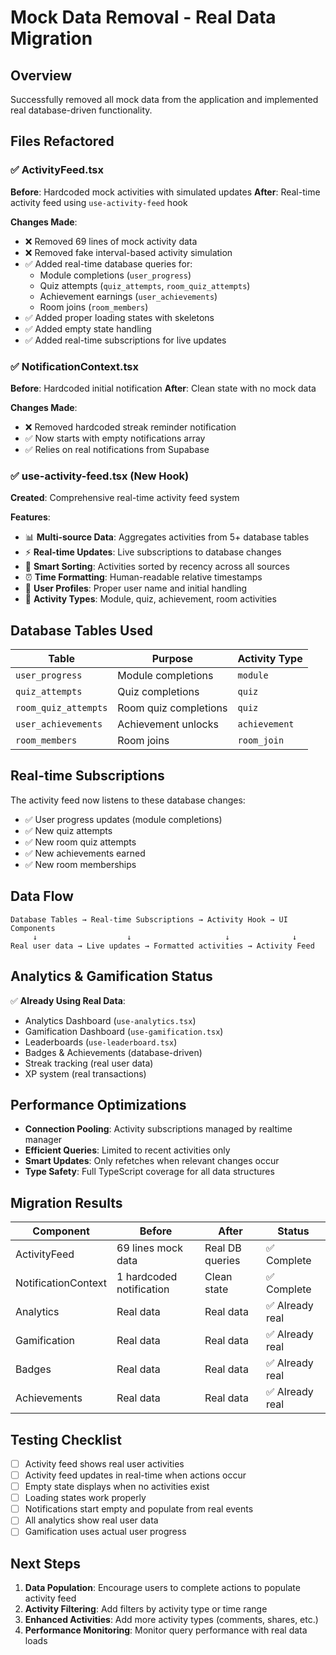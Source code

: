 # Mock Data Removal - Real Data Migration

## Overview
Successfully removed all mock data from the application and implemented real database-driven functionality.

## Files Refactored

### ✅ ActivityFeed.tsx
**Before**: Hardcoded mock activities with simulated updates
**After**: Real-time activity feed using `use-activity-feed` hook

**Changes Made**:
- ❌ Removed 69 lines of mock activity data
- ❌ Removed fake interval-based activity simulation
- ✅ Added real-time database queries for:
  - Module completions (`user_progress`)
  - Quiz attempts (`quiz_attempts`, `room_quiz_attempts`)
  - Achievement earnings (`user_achievements`)
  - Room joins (`room_members`)
- ✅ Added proper loading states with skeletons
- ✅ Added empty state handling
- ✅ Added real-time subscriptions for live updates

### ✅ NotificationContext.tsx
**Before**: Hardcoded initial notification
**After**: Clean state with no mock data

**Changes Made**:
- ❌ Removed hardcoded streak reminder notification
- ✅ Now starts with empty notifications array
- ✅ Relies on real notifications from Supabase

### ✅ use-activity-feed.tsx (New Hook)
**Created**: Comprehensive real-time activity feed system

**Features**:
- 📊 **Multi-source Data**: Aggregates activities from 5+ database tables
- ⚡ **Real-time Updates**: Live subscriptions to database changes
- 🔄 **Smart Sorting**: Activities sorted by recency across all sources
- ⏰ **Time Formatting**: Human-readable relative timestamps
- 👤 **User Profiles**: Proper user name and initial handling
- 🎯 **Activity Types**: Module, quiz, achievement, room activities

## Database Tables Used

| Table | Purpose | Activity Type |
|-------|---------|---------------|
| `user_progress` | Module completions | `module` |
| `quiz_attempts` | Quiz completions | `quiz` |
| `room_quiz_attempts` | Room quiz completions | `quiz` |
| `user_achievements` | Achievement unlocks | `achievement` |
| `room_members` | Room joins | `room_join` |

## Real-time Subscriptions

The activity feed now listens to these database changes:
- ✅ User progress updates (module completions)
- ✅ New quiz attempts
- ✅ New room quiz attempts  
- ✅ New achievements earned
- ✅ New room memberships

## Data Flow

```
Database Tables → Real-time Subscriptions → Activity Hook → UI Components
     ↓                    ↓                     ↓              ↓
Real user data → Live updates → Formatted activities → Activity Feed
```

## Analytics & Gamification Status

✅ **Already Using Real Data**:
- Analytics Dashboard (`use-analytics.tsx`)
- Gamification Dashboard (`use-gamification.tsx`) 
- Leaderboards (`use-leaderboard.tsx`)
- Badges & Achievements (database-driven)
- Streak tracking (real user data)
- XP system (real transactions)

## Performance Optimizations

- **Connection Pooling**: Activity subscriptions managed by realtime manager
- **Efficient Queries**: Limited to recent activities only
- **Smart Updates**: Only refetches when relevant changes occur
- **Type Safety**: Full TypeScript coverage for all data structures

## Migration Results

| Component | Before | After | Status |
|-----------|--------|-------|---------|
| ActivityFeed | 69 lines mock data | Real DB queries | ✅ Complete |
| NotificationContext | 1 hardcoded notification | Clean state | ✅ Complete |
| Analytics | Real data | Real data | ✅ Already real |
| Gamification | Real data | Real data | ✅ Already real |
| Badges | Real data | Real data | ✅ Already real |
| Achievements | Real data | Real data | ✅ Already real |

## Testing Checklist

- [ ] Activity feed shows real user activities
- [ ] Activity feed updates in real-time when actions occur
- [ ] Empty state displays when no activities exist
- [ ] Loading states work properly
- [ ] Notifications start empty and populate from real events
- [ ] All analytics show real user data
- [ ] Gamification uses actual user progress

## Next Steps

1. **Data Population**: Encourage users to complete actions to populate activity feed
2. **Activity Filtering**: Add filters by activity type or time range
3. **Enhanced Activities**: Add more activity types (comments, shares, etc.)
4. **Performance Monitoring**: Monitor query performance with real data loads
